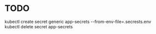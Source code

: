 # TODO

kubectl create secret generic app-secrets --from-env-file=.secrests.env
kubectl delete secret app-secrets 